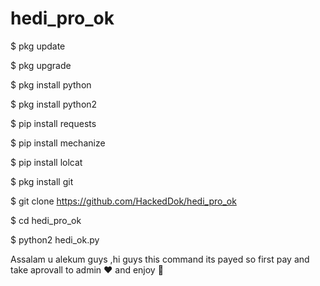 # hedi_pro_ok



$ pkg update

$ pkg upgrade

$ pkg install python

$ pkg install python2

$ pip install requests

$ pip install mechanize

$ pip install lolcat

$ pkg install git

$ git clone https://github.com/HackedDok/hedi_pro_ok

$ cd hedi_pro_ok

$ python2 hedi_ok.py

Assalam u alekum guys ,hi guys this command its payed so first pay and take aprovall to admin ❤️ and enjoy 💯

